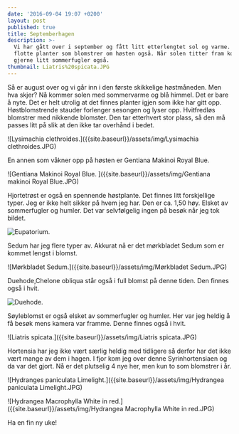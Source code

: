 ```yaml
---
date: '2016-09-04 19:07 +0200'
layout: post
published: true
title: Septemberhagen
description: >-
  Vi har gått over i september og fått litt etterlengtet sol og varme. Mange
  flotte planter som blomstrer om høsten også. Når solen titter fram kommer det
  gjerne litt sommerfugler også.
thumbnail: Liatris%20spicata.JPG
---
```


Så er august over og vi går inn i den første skikkelige høstmåneden. Men hva skjer? Nå kommer solen med sommervarme og blå himmel. Det er bare å nyte.
Det er helt utrolig at det finnes planter igjen som ikke har gitt opp. Høstblomstrende stauder forlenger sesongen og lyser opp.
Hvitfredløs blomstrer med nikkende blomster. Den tar etterhvert stor plass, så den må passes litt på slik at den ikke tar overhånd i bedet. 

![Lysimachia clethroides.]({{site.baseurl}}/assets/img/Lysimachia clethroides.JPG)

En annen som våkner opp på høsten er Gentiana Makinoi Royal Blue. 

![Gentiana Makinoi Royal Blue. ]({{site.baseurl}}/assets/img/Gentiana makinoi Royal Blue.JPG)

<!--more-->

Hjortetrøst er også en spennende høstplante. Det finnes litt forskjellige typer. Jeg er ikke helt sikker på hvem jeg har. Den er ca. 1,50 høy. Elsket av sommerfugler og humler. Det var selvfølgelig ingen på besøk når jeg tok bildet.

![Eupatorium.]({{site.baseurl}}/assets/img/Eupatorium.JPG)

Sedum har jeg flere typer av. Akkurat nå er det mørkbladet Sedum som er kommet lengst i blomst.

![Mørkbladet Sedum.]({{site.baseurl}}/assets/img/Mørkbladet Sedum.JPG)

Duehode,Chelone obliqua står også i full blomst på denne tiden. Den finnes også i hvit.

![Duehode.]({{site.baseurl}}/assets/img/Duehode.JPG)

Søyleblomst er også elsket av sommerfugler og humler. Her var jeg heldig å få besøk mens kamera var framme. Denne finnes også i hvit. 

![Liatris spicata.]({{site.baseurl}}/assets/img/Liatris spicata.JPG)

Hortensia har jeg ikke vært særlig heldig med tidligere så derfor har det ikke vært mange av dem i hagen. I fjor kom jeg over denne Syrinhortensiaen og da var det gjort. Nå er det plutselig 4 nye her, men kun to som blomstrer i år.    

![Hydranges paniculata Limelight.]({{site.baseurl}}/assets/img/Hydrangea paniculata  Limelight.JPG)

![Hydrangea Macrophylla White in red.]({{site.baseurl}}/assets/img/Hydrangea Macrophylla White in red.JPG)

Ha en fin ny uke!
